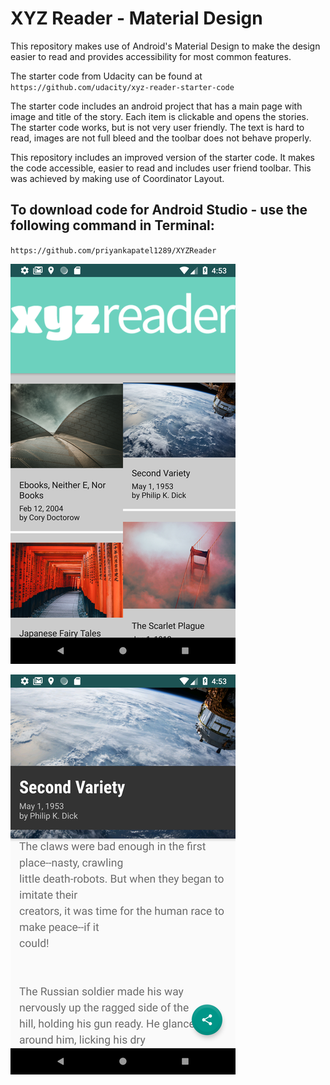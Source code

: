 # XYZ Reader - Material Design

This repository makes use of Android's Material Design to make the design easier to read and provides accessibility for most common features. 

The starter code from Udacity can be found at
`https://github.com/udacity/xyz-reader-starter-code`

The starter code includes an android project that has a main page with image and title of the story. Each item is clickable and opens the stories. The starter code works, but is not very user friendly. The text is hard to read, images are not full bleed and the toolbar does not behave properly.

This repository includes an improved version of the starter code. It makes the code accessible, easier to read and includes user friend toolbar. This was achieved by making use of Coordinator Layout. 

## To download code for Android Studio - use the following command in Terminal:
`https://github.com/priyankapatel1289/XYZReader`

![Alt text](https://github.com/priyankapatel1289/XYZReader/blob/master/XYZReader/src/main/res/drawable/screenshot_main.png?raw=true)


![Alt text](https://github.com/priyankapatel1289/XYZReader/blob/master/XYZReader/src/main/res/drawable/screenshot_details.png?raw=true)
